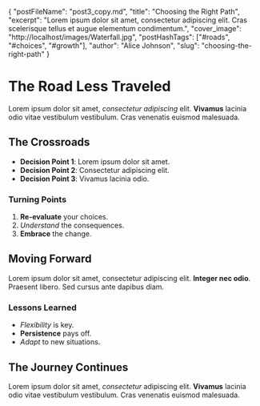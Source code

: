 {
    "postFileName": "post3_copy.md",
    "title": "Choosing the Right Path",
    "excerpt": "Lorem ipsum dolor sit amet, consectetur adipiscing elit. Cras scelerisque tellus et augue elementum condimentum.",
    "cover_image": "http://localhost/images/Waterfall.jpg",
    "postHashTags": ["#roads", "#choices", "#growth"],
    "author": "Alice Johnson",
    "slug": "choosing-the-right-path"
}
  
# The Road Less Traveled

Lorem ipsum dolor sit amet, *consectetur adipiscing* elit. **Vivamus** lacinia odio vitae vestibulum vestibulum. Cras venenatis euismod malesuada.

## The Crossroads

- **Decision Point 1**: Lorem ipsum dolor sit amet.
- **Decision Point 2**: Consectetur adipiscing elit.
- **Decision Point 3**: Vivamus lacinia odio.

### Turning Points

1. **Re-evaluate** your choices.
2. *Understand* the consequences.
3. **Embrace** the change.

## Moving Forward

Lorem ipsum dolor sit amet, consectetur adipiscing elit. **Integer nec odio**. Praesent libero. Sed cursus ante dapibus diam.

### Lessons Learned

- *Flexibility* is key.
- **Persistence** pays off.
- *Adapt* to new situations.

## The Journey Continues

Lorem ipsum dolor sit amet, *consectetur* adipiscing elit. **Vivamus** lacinia odio vitae vestibulum vestibulum. Cras venenatis euismod malesuada.
